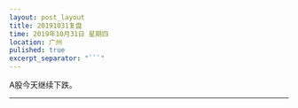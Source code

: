 ```yaml
---
layout: post_layout
title: 20191031复盘
time: 2019年10月31日 星期四
location: 广州
pulished: true
excerpt_separator: "```"
---
```



A股今天继续下跌。

-------------------------------------------------------

